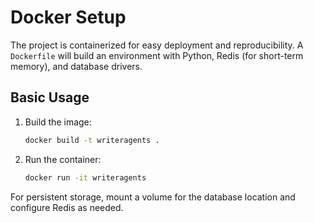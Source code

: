 # Docker Setup

The project is containerized for easy deployment and reproducibility. A `Dockerfile` will build an environment with Python, Redis (for short-term memory), and database drivers.

## Basic Usage

1. Build the image:
   ```bash
   docker build -t writeragents .
   ```
2. Run the container:
   ```bash
   docker run -it writeragents
   ```

For persistent storage, mount a volume for the database location and configure Redis as needed.


